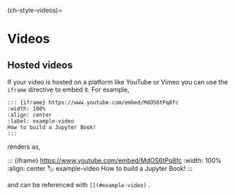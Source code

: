(ch-style-videos)=
# Videos

## Hosted videos

If your video is hosted on a platform like YouTube or Vimeo you can use the `iframe` directive to embed it.
For example,

````
::: {iframe} https://www.youtube.com/embed/MdOS6tPq8fc
:width: 100%
:align: center
:label: example-video
How to build a Jupyter Book!
:::
````

renders as,

::: {iframe} https://www.youtube.com/embed/MdOS6tPq8fc
:width: 100%
:align: center
:label: example-video
How to build a Jupyter Book!
:::

and can be referenced with `[](#example-video)` [](#example-video).
